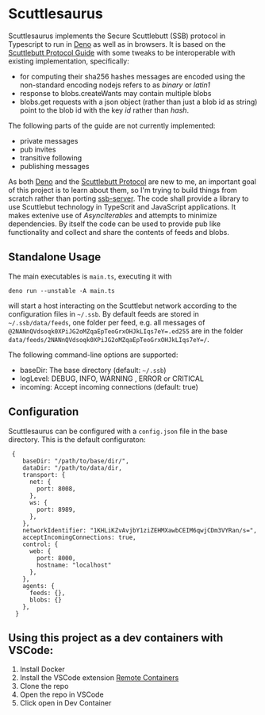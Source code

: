 # Scuttlesaurus

Scuttlesaurus implements the Secure Scuttlebutt (SSB) protocol in Typescript to
run in [Deno](https://deno.land/) as well as in browsers. It is based on the
[Scuttlebutt Protocol Guide](https://ssbc.github.io/scuttlebutt-protocol-guide/)
with some tweaks to be interoperable with existing implementation, specifically:

- for computing their sha256 hashes messages are encoded using the non-standard
  encoding nodejs refers to as _binary_ or _latin1_
- response to blobs.createWants may contain multiple blobs
- blobs.get requests with a json object (rather than just a blob id as string)
  point to the blob id with the key _id_ rather than _hash_.

The following parts of the guide are not currently implemented:

- private messages
- pub invites
- transitive following
- publishing messages

As both [Deno](https://deno.land/) and the
[Scuttlebutt Protocol](https://ssbc.github.io/scuttlebutt-protocol-guide/) are
new to me, an important goal of this project is to learn about them, so I'm
trying to build things from scratch rather than porting
[ssb-server](https://github.com/ssbc/ssb-server). The code shall provide a
library to use Scuttlebut technology in TypeScrit and JavaScript applications.
It makes extenive use of _AsyncIterables_ and attempts to minimize dependencies.
By itself the code can be used to provide pub like functionality and collect and
share the contents of feeds and blobs.

## Standalone Usage

The main executables is `main.ts`, executing it with

    deno run --unstable -A main.ts

will start a host interacting on the Scuttlebut network according to the
configuration files in `~/.ssb`. By default feeds are stored in
`~/.ssb/data/feeds`, one folder per feed, e.g. all messages of
`@2NANnQVdsoqk0XPiJG2oMZqaEpTeoGrxOHJkLIqs7eY=.ed255` are in the folder
`data/feeds/2NANnQVdsoqk0XPiJG2oMZqaEpTeoGrxOHJkLIqs7eY=/`.

The following command-line options are supported:

- baseDir: The base directory (default: `~/.ssb`)
- logLevel: DEBUG, INFO, WARNING , ERROR or CRITICAL
- incoming: Accept incoming connections (default: true)

## Configuration

Scuttlesaurus can be configured with a `config.json` file in the base directory. This is the default configuraton:

```
 {
    baseDir: "/path/to/base/dir/",
    dataDir: "/path/to/data/dir,
    transport: {
      net: {
        port: 8008,
      },
      ws: {
        port: 8989,
      },
    },
    networkIdentifier: "1KHLiKZvAvjbY1ziZEHMXawbCEIM6qwjCDm3VYRan/s=",
    acceptIncomingConnections: true,
    control: {
      web: { 
        port: 8000,
        hostname: "localhost"
      },
    },
    agents: {
      feeds: {},
      blobs: {}
    },
  }
```

## Using this project as a dev containers with VSCode:

1. Install Docker
2. Install the VSCode extension
   [Remote Containers](https://marketplace.visualstudio.com/items?itemName=ms-vscode-remote.remote-containers)
3. Clone the repo
4. Open the repo in VSCode
5. Click open in Dev Container
